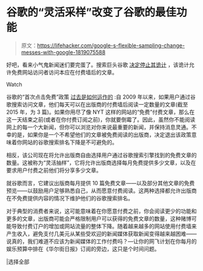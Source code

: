 # 谷歌的“灵活采样”改变了谷歌的最佳功能

> 原文：<https://lifehacker.com/google-s-flexible-sampling-change-messes-with-google-1819075588>

好吧，看来小气鬼新闻迷们要完蛋了。搜索巨头谷歌 [决定停止其诡计](http://nymag.com/selectall/2017/10/google-search-hack-to-get-around-paywall-no-longer-works.html) ，该诡计允许免费网站访问者访问本应在付费墙后的文章。

Watch

谷歌的“首次点击免费”政策 [过去是如何运作的](https://webmasters.googleblog.com/2015/09/first-click-free-update.html?m=1) :自 2009 年以来，如果用户通过谷歌搜索访问文章，他们每天可以在出版商的付费墙后阅读一定数量的文章(截至 2015 年，为 3 篇)。如果你用尽了像 NYT 这样的网站的“免费”付费文章，那么在这一天结束之前(或者在你付费订阅之前)，你就要倒霉了。因此，虽然你不能阅读网上的每一个大新闻，但你可以浏览对你来说最重要的新闻，并保持消息灵通。不幸的是，如果你是一个不希望他们的文章被免费阅读的出版商，决定退出该政策意味着你网站的谷歌搜索排名下降是不可避免的。

相反，该公司现在将允许出版商自由选择用户通过谷歌搜索引擎找到的免费文章的数量。这被称为“灵活抽样”，它将允许出版商选择每月免费提供多少文章，以及在要求用户付费之前他们将分享多少文章。

就谷歌而言，它建议出版商每月提供 10 篇免费文章——以及部分其他文章的免费预览——以鼓励用户足够熟悉自己，从而愿意付费阅读。这两种选择都允许出版商在不免费提供内容的情况下维护他们的谷歌搜索排名。

对于典型的消费者来说，这可能意味着在你愿意付费之前，你会阅读更少的功能和更多的文章，出版商可能会严格限制用户可以获得的免费文章的数量，这种赌博可能导致付费订户的增加或网站流量的整体下降。随着越来越多的网站使用付费墙来产生收入，避免支付几美元从某些受欢迎的新闻媒体获取新闻变得越来越困难——说真的，我们难道不应该为新闻媒体的工作付费吗？—让你的网飞计划在你每月的娱乐预算中排在《华尔街日报》订阅的旁边，这只是个时间问题。

|选择全部